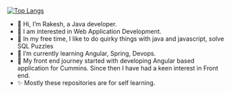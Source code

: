 [![Top Langs](https://github-readme-stats.vercel.app/api/top-langs/?username=errakeshm)](https://github.com/anuraghazra/github-readme-stats)

- 👋 Hi, I’m Rakesh, a Java developer. 
- 👀 I am interested in Web Application Development.
- 🌱 In my free time, I like to do quirky things with java and javascript, solve SQL Puzzles
- 🌱 I’m currently learning Angular, Spring, Devops.
- 🌱 My front end journey started with developing Angular based application for Cummins. Since then I have had a keen interest in Front end.
- ✨ Mostly these repositories are for self learning.
